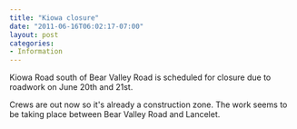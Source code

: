 ```yaml
---
title: "Kiowa closure"
date: "2011-06-16T06:02:17-07:00"
layout: post
categories:
- Information
---
```


Kiowa Road south of Bear Valley Road is scheduled for closure due to roadwork on June 20th and 21st.  
  
Crews are out now so it's already a construction zone. The work seems to be taking place between Bear Valley Road and Lancelet.